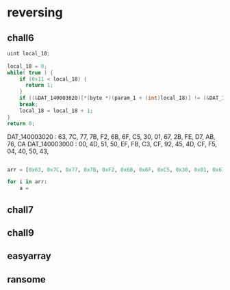 # reversing


## chall6


```C
uint local_18;
  
local_18 = 0;
while( true ) {
    if (0x11 < local_18) {
      return 1;
    }
    if ((&DAT_140003020)[*(byte *)(param_1 + (int)local_18)] != (&DAT_140003000)[(int)local_18])
    break;
    local_18 = local_18 + 1;
}
return 0;
```

DAT_140003020 : 63, 7C, 77, 7B, F2, 6B, 6F, C5, 30, 01, 67, 2B, FE, D7, AB, 76, CA
DAT_140003000 : 00, 4D, 51, 50, EF, FB, C3, CF, 92, 45, 4D, CF, F5, 04, 40, 50, 43,


```python

arr = [0x63, 0x7C, 0x77, 0x7B, 0xF2, 0x6B, 0x6F, 0xC5, 0x30, 0x01, 0x67, 0x2B, 0xFE, 0xD7, 0xAB, 0x76, 0xCA]

for i in arr:
    a = 


```



## chall7







## chall9





## easyarray





## ransome
